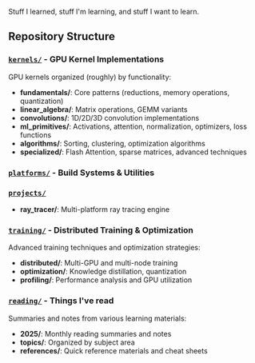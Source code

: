 Stuff I learned, stuff I'm learning, and stuff I want to learn.

## Repository Structure

### [`kernels/`](./kernels/) - GPU Kernel Implementations
GPU kernels organized (roughly) by functionality:
- **fundamentals/**: Core patterns (reductions, memory operations, quantization)
- **linear_algebra/**: Matrix operations, GEMM variants
- **convolutions/**: 1D/2D/3D convolution implementations
- **ml_primitives/**: Activations, attention, normalization, optimizers, loss functions
- **algorithms/**: Sorting, clustering, optimization algorithms
- **specialized/**: Flash Attention, sparse matrices, advanced techniques

### [`platforms/`](./platforms/) - Build Systems & Utilities

### [`projects/`](./projects/) 
- **ray_tracer/**: Multi-platform ray tracing engine

### [`training/`](./training/) - Distributed Training & Optimization
Advanced training techniques and optimization strategies:
- **distributed/**: Multi-GPU and multi-node training
- **optimization/**: Knowledge distillation, quantization
- **profiling/**: Performance analysis and GPU utilization

### [`reading/`](./reading/) - Things I've read 
Summaries and notes from various learning materials:
- **2025/**: Monthly reading summaries and notes
- **topics/**: Organized by subject area
- **references/**: Quick reference materials and cheat sheets
